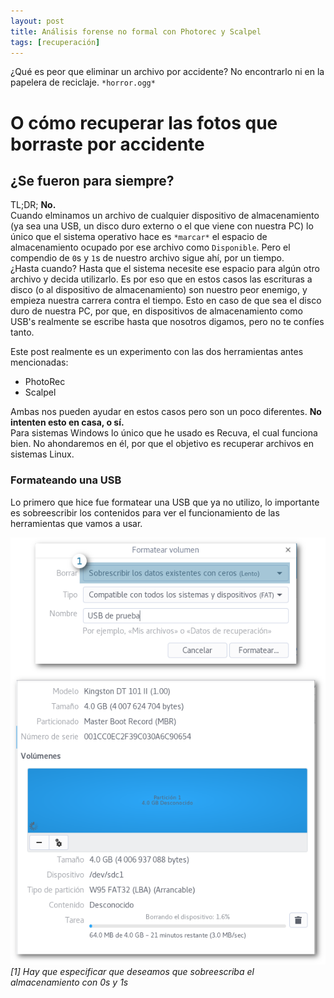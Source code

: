 ```yaml
---
layout: post
title: Análisis forense no formal con Photorec y Scalpel
tags: [recuperación]
---
```



¿Qué es peor que eliminar un archivo por accidente? No encontrarlo ni en la papelera de reciclaje. `*horror.ogg*`  

# O cómo recuperar las fotos que borraste por accidente

## ¿Se fueron para siempre?

TL;DR; **No.**  
Cuando elminamos un archivo de cualquier dispositivo de almacenamiento (ya sea una USB, un disco duro externo o el que viene con nuestra PC) lo único que el sistema operativo hace es `*marcar*` el espacio de almacenamiento ocupado por ese archivo como `Disponible`. Pero el compendio de `0`s y `1`s de nuestro archivo sigue ahí, por un tiempo.  
¿Hasta cuando? Hasta que el sistema necesite ese espacio para algún otro archivo y decida utilizarlo. Es por eso que en estos casos las escrituras a disco (o al dispositivo de almacenamiento) son nuestro peor enemigo, y empieza nuestra carrera contra el tiempo. Esto en caso de que sea el disco duro de nuestra PC, por que, en dispositivos de almacenamiento como USB's realmente se escribe hasta que nosotros digamos, pero no te confíes tanto.  

Este post realmente es un experimento con las dos herramientas antes mencionadas: 
* PhotoRec
* Scalpel  

Ambas nos pueden ayudar en estos casos pero son un poco diferentes. **No intenten esto en casa, o sí.**    
Para sistemas Windows lo único que he usado es Recuva, el cual funciona bien. No ahondaremos en él, por que el objetivo es recuperar archivos en sistemas Linux.  

### Formateando una USB
Lo primero que hice fue formatear una USB que ya no utilizo, lo importante es sobreescribir los contenidos para ver el funcionamiento de las herramientas que vamos a usar.

![formateando una usb](../images/photorec-scalpel/steps/1format.png)  
*[1] Hay que especificar que deseamos que sobreescriba el almacenamiento con 0s y 1s*  

















